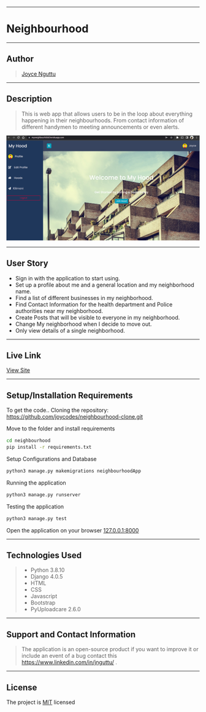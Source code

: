 ***

# Neighbourhood

---

## Author
> [Joyce Nguttu](https://github.com/joycodes)
***

## Description
>This is web app that allows users to be in the loop about everything happening in their neighbourhoods. From contact information of different handymen to meeting announcements or even alerts.

![image](./static/images/hood.png)



---

## User Story  
  
* Sign in with the application to start using.
* Set up a profile about me and a general location and my neighborhood name.
* Find a list of different businesses in my neighborhood.
* Find Contact Information for the health department and Police authorities near my neighborhood.
* Create Posts that will be visible to everyone in my neighborhood.
* Change My neighborhood when I decide to move out.
* Only view details of a single neighborhood.
  

---

## Live Link
[View Site](https://myneighbourh00d.herokuapp.com/)

***

## Setup/Installation Requirements
To get the code..
Cloning the repository:
 https://github.com/joycodes/neighbourhood-clone.git
  
Move to the folder and install requirements
  ```bash
  cd neighbourhood
  pip install -r requirements.txt
  ```
Setup Configurations and  Database
  ```bash 
  python3 manage.py makemigrations neighbourhoodApp
  ``` 
Running the application
  ```bash
  python3 manage.py runserver
  ```
  
Testing the application
  ```bash
  python3 manage.py test
  ```
Open the application on your browser 
[127.0.0.1:8000](http://127.0.0.1:8000/)

---

## Technologies Used
>* Python 3.8.10
>* Django 4.0.5
>* HTML
>* CSS
>* Javascript
>* Bootstrap
>* PyUploadcare 2.6.0

 
---

## Support and Contact Information
> The application is an open-source product if you  want to improve it or include an event of a bug  contact this
> https://www.linkedin.com/in/jnguttu/ .
***
## License
The project is [MIT](LICENSE) licensed 